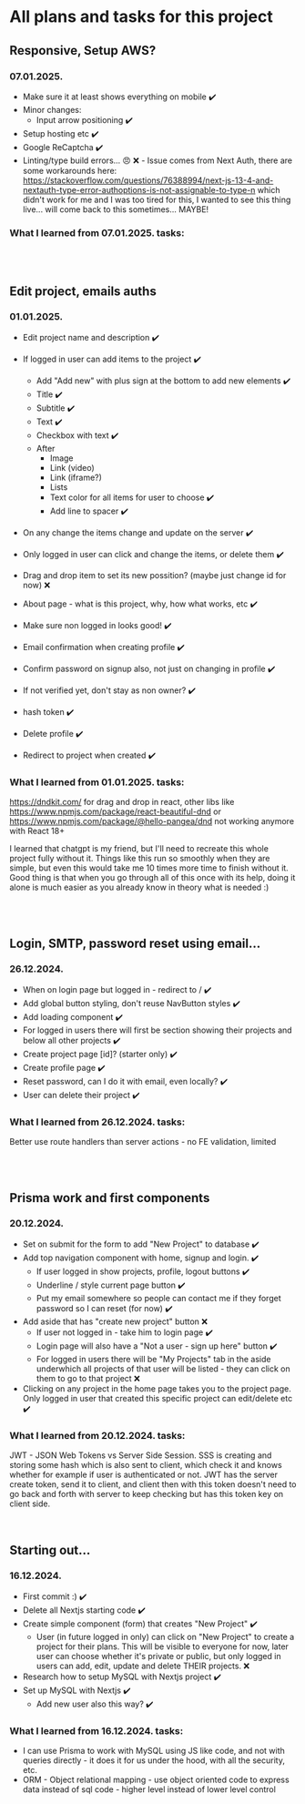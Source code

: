 # All plans and tasks for this project

## Responsive, Setup AWS?

### 07.01.2025.

- Make sure it at least shows everything on mobile ✔️
- Minor changes:
  - Input arrow positioning ✔️
- Setup hosting etc ✔️
- Google ReCaptcha ✔️
- Linting/type build errors... 😠 ❌ - Issue comes from Next Auth, there are some workarounds here: https://stackoverflow.com/questions/76388994/next-js-13-4-and-nextauth-type-error-authoptions-is-not-assignable-to-type-n which didn't work for me and I was too tired for this, I wanted to see this thing live... will come back to this sometimes... MAYBE!

### What I learned from 07.01.2025. tasks:

<br>

<br>

## Edit project, emails auths

### 01.01.2025.

- Edit project name and description ✔️
- If logged in user can add items to the project ✔️
  - Add "Add new" with plus sign at the bottom to add new elements ✔️
  - Title ✔️
  - Subtitle ✔️
  - Text ✔️
  - Checkbox with text ✔️
  - After
    - Image
    - Link (video)
    - Link (iframe?)
    - Lists
    - Text color for all items for user to choose ✔️
    - Add line to spacer ✔️
- On any change the items change and update on the server ✔️
- Only logged in user can click and change the items, or delete them ✔️
- Drag and drop item to set its new possition? (maybe just change id for now) ❌
- About page - what is this project, why, how what works, etc ✔️
- Make sure non logged in looks good! ✔️
- Email confirmation when creating profile ✔️

- Confirm password on signup also, not just on changing in profile ✔️
- If not verified yet, don't stay as non owner? ✔️
- hash token ✔️
- Delete profile ✔️
- Redirect to project when created ✔️

### What I learned from 01.01.2025. tasks:

https://dndkit.com/ for drag and drop in react, other libs like https://www.npmjs.com/package/react-beautiful-dnd or https://www.npmjs.com/package/@hello-pangea/dnd not working anymore with React 18+

I learned that chatgpt is my friend, but I'll need to recreate this whole project fully without it. Things like this run so smoothly when they are simple, but even this would take me 10 times more time to finish without it. Good thing is that when you go through all of this once with its help, doing it alone is much easier as you already know in theory what is needed :)

<br>

<br>

## Login, SMTP, password reset using email...

### 26.12.2024.

- When on login page but logged in - redirect to / ✔️
- Add global button styling, don't reuse NavButton styles ✔️
- Add loading component ✔️
- For logged in users there will first be section showing their projects and below all other projects ✔️
- Create project page [id]? (starter only) ✔️
- Create profile page ✔️
- Reset password, can I do it with email, even locally? ✔️
- User can delete their project ✔️

### What I learned from 26.12.2024. tasks:

Better use route handlers than server actions - no FE validation, limited

<br>

<br>

## Prisma work and first components

### 20.12.2024.

- Set on submit for the form to add "New Project" to database ✔️
- Add top navigation component with home, signup and login. ✔️
  - If user logged in show projects, profile, logout buttons ✔️
  - Underline / style current page button ✔️
  - Put my email somewhere so people can contact me if they forget password so I can reset (for now) ✔️
- Add aside that has "create new project" button ❌
  - If user not logged in - take him to login page ✔️
  - Login page will also have a "Not a user - sign up here" button ✔️
  - For logged in users there will be "My Projects" tab in the aside underwhich all projects of that user will be listed - they can click on them to go to that project ❌
- Clicking on any project in the home page takes you to the project page. Only logged in user that created this specific project can edit/delete etc ✔️

### What I learned from 20.12.2024. tasks:

JWT - JSON Web Tokens vs Server Side Session. SSS is creating and storing some hash which is also sent to client, which check it and knows whether for example if user is authenticated or not. JWT has the server create token, send it to client, and client then with this token doesn't need to go back and forth with server to keep checking but has this token key on client side.

<br>

## Starting out...

### 16.12.2024.

- First commit :) ✔️
- Delete all Nextjs starting code ✔️
- Create simple component (form) that creates "New Project" ✔️
  - User (in future logged in only) can click on "New Project" to create a project for their plans. This will be visible to everyone for now, later user can choose whether it's private or public, but only logged in users can add, edit, update and delete THEIR projects. ❌
- Research how to setup MySQL with Nextjs project ✔️
- Set up MySQL with Nextjs ✔️
  - Add new user also this way? ✔️

### What I learned from 16.12.2024. tasks:

- I can use Prisma to work with MySQL using JS like code, and not with queries directly - it does it for us under the hood, with all the security, etc.
- ORM - Object relational mapping - use object oriented code to express data instead of sql code - higher level instead of lower level control

<br>

